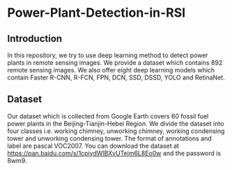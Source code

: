 # Power-Plant-Detection-in-RSI


Introduction
---
In this repository, we try to use deep learning method to detect power plants in remote sensing images. We provide a dataset which 
contains 892 remote sensing images. We also offer eight deep learning models which contain Faster R-CNN, R-FCN, FPN, DCN, SSD, DSSD, YOLO and RetinaNet.

Dataset
---
Our dataset which is collected from Google Earth covers 60 fossil fuel power plants in the Beijing-Tianjin-Hebei Region. We divide the 
dataset into four classes i.e. working chimney, unworking chimney, working condensing tower and unworking condensing tower. The format of 
annotations and label are pascal VOC2007. You can download the dataset at https://pan.baidu.com/s/1cpiydWlBXvUTejm6L8Eo0w and the 
password is 8wm9. 
